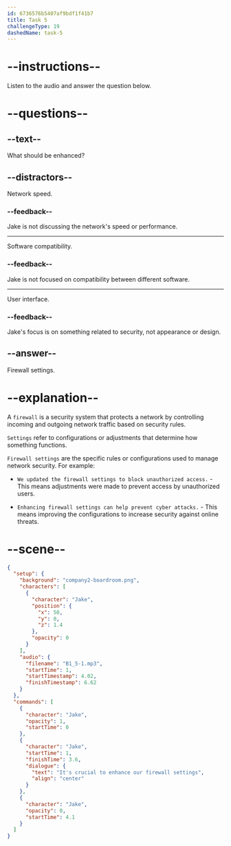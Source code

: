 ```yaml
---
id: 6736576b5407af9bdf1f41b7
title: Task 5
challengeType: 19
dashedName: task-5
---
```


<!-- (Audio) Jake: It's crucial to enhance our firewall settings. -->

# --instructions--

Listen to the audio and answer the question below.

# --questions--

## --text--

What should be enhanced?

## --distractors--

Network speed.

### --feedback--

Jake is not discussing the network's speed or performance.

---

Software compatibility.

### --feedback--

Jake is not focused on compatibility between different software.

---

User interface.

### --feedback--

Jake's focus is on something related to security, not appearance or design.

## --answer--

Firewall settings.

# --explanation--

A `firewall` is a security system that protects a network by controlling incoming and outgoing network traffic based on security rules. 

`Settings` refer to configurations or adjustments that determine how something functions. 

`Firewall settings` are the specific rules or configurations used to manage network security. For example:

- `We updated the firewall settings to block unauthorized access.` - This means adjustments were made to prevent access by unauthorized users.

- `Enhancing firewall settings can help prevent cyber attacks.` - This means improving the configurations to increase security against online threats.

# --scene--

```json
{
  "setup": {
    "background": "company2-boardroom.png",
    "characters": [
      {
        "character": "Jake",
        "position": {
          "x": 50,
          "y": 0,
          "z": 1.4
        },
        "opacity": 0
      }
    ],
    "audio": {
      "filename": "B1_5-1.mp3",
      "startTime": 1,
      "startTimestamp": 4.02,
      "finishTimestamp": 6.62
    }
  },
  "commands": [
    {
      "character": "Jake",
      "opacity": 1,
      "startTime": 0
    },
    {
      "character": "Jake",
      "startTime": 1,
      "finishTime": 3.6,
      "dialogue": {
        "text": "It's crucial to enhance our firewall settings",
        "align": "center"
      }
    },
    {
      "character": "Jake",
      "opacity": 0,
      "startTime": 4.1
    }
  ]
}
```

